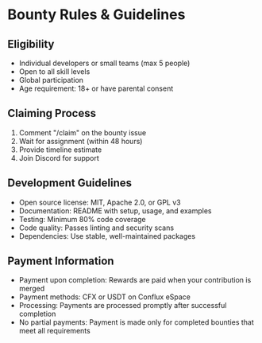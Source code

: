 # Bounty Rules & Guidelines

## Eligibility

- Individual developers or small teams (max 5 people)
- Open to all skill levels
- Global participation
- Age requirement: 18+ or have parental consent

## Claiming Process

1. Comment "/claim" on the bounty issue
2. Wait for assignment (within 48 hours)
3. Provide timeline estimate
4. Join Discord for support

## Development Guidelines

- Open source license: MIT, Apache 2.0, or GPL v3
- Documentation: README with setup, usage, and examples
- Testing: Minimum 80% code coverage
- Code quality: Passes linting and security scans
- Dependencies: Use stable, well-maintained packages

## Payment Information

- Payment upon completion: Rewards are paid when your contribution is merged
- Payment methods: CFX or USDT on Conflux eSpace
- Processing: Payments are processed promptly after successful completion
- No partial payments: Payment is made only for completed bounties that meet all requirements
